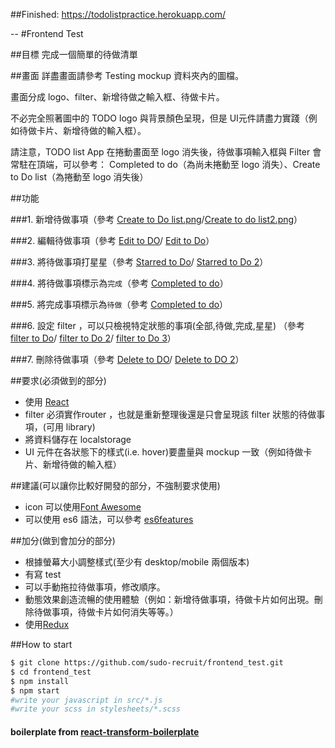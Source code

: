 ##Finished: https://todolistpractice.herokuapp.com/

--
#Frontend Test

##目標
完成一個簡單的待做清單

##畫面
詳盡畫面請參考 Testing mockup 資料夾內的圖檔。

畫面分成 logo、filter、新增待做之輸入框、待做卡片。

不必完全照著圖中的 TODO logo 與背景顏色呈現，但是 UI元件請盡力實踐（例如待做卡片、新增待做的輸入框）。

請注意，TODO list App 在捲動畫面至 logo 消失後，待做事項輸入框與 Filter 會常駐在頂端，可以參考：
Completed to do（為尚未捲動至 logo 消失）、Create to Do list（為捲動至 logo 消失後）

##功能

###1. 新增待做事項（參考 [Create to Do list.png](/Testing%20mockup/Completed%20to%20do.png)/[Create to do list2.png](/Testing%20mockup/Create%20to%20Do%20list2.png)）

###2. 編輯待做事項（參考 [Edit to DO](/Testing%20mockup/Edit%20to%20DO.png)/ [Edit to Do](/Testing%20mockup/Edit%20to%20DO%202.png)）

###3. 將待做事項打星星（參考 [Starred to Do](/Testing%20mockup/Starred%20to%20Do.png)/ [Starred to Do 2](/Testing%20mockup/Starred%20to%20Do%202.png)）

###4. 將待做事項標示為`完成`（參考 [Completed to do](/Testing%20mockup/Completed%20to%20do.png)）

###5. 將完成事項標示為`待做`（參考 [Completed to do](/Testing%20mockup/Completed%20to%20do.png)）

###6. 設定 filter ，可以只檢視特定狀態的事項(全部,待做,完成,星星) （參考 [filter to Do](/Testing%20mockup/filter%20to%20Do.png)/ [filter to Do 2](/Testing%20mockup/filter%20to%20Do%202.png)/ [filter to Do 3](/Testing%20mockup/filter%20to%20Do%203.png)）

###7. 刪除待做事項（參考 [Delete to DO](/Testing%20mockup/Delete%20to%20DO.png)/ [Delete to DO 2](/Testing%20mockup/Delete%20to%20DO%202.png)）

##要求(必須做到的部分)
* 使用 [React](https://facebook.github.io/react/)
* filter 必須實作router ，也就是重新整理後還是只會呈現該 filter 狀態的待做事項，(可用 library)
* 將資料儲存在 localstorage
* UI 元件在各狀態下的樣式(i.e. hover)要盡量與 mockup 一致（例如待做卡片、新增待做的輸入框）

##建議(可以讓你比較好開發的部分，不強制要求使用)
* icon 可以使用[Font Awesome](http://fontawesome.io/)
* 可以使用 es6 語法，可以參考 [es6features](https://github.com/lukehoban/es6features)

##加分(做到會加分的部分)
* 根據螢幕大小調整樣式(至少有 desktop/mobile 兩個版本)
* 有寫 test
* 可以手動拖拉待做事項，修改順序。
* 動態效果創造流暢的使用體驗（例如：新增待做事項，待做卡片如何出現。刪除待做事項，待做卡片如何消失等等。）
* 使用[Redux](http://redux.js.org/)

##How to start
```sh
$ git clone https://github.com/sudo-recruit/frontend_test.git
$ cd frontend_test
$ npm install
$ npm start
#write your javascript in src/*.js
#write your scss in stylesheets/*.scss
```


#### boilerplate from [react-transform-boilerplate](https://github.com/gaearon/react-transform-boilerplate)
